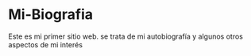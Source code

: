 # Mi-Biografia
Este es mi primer sitio web. se trata de mi autobiografía y algunos otros aspectos de mi interés
